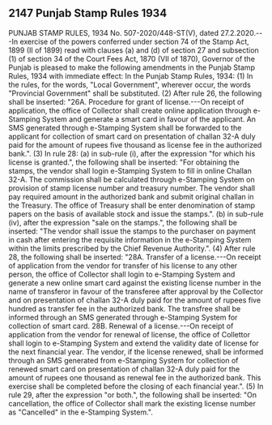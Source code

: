 ## 2147 Punjab Stamp Rules 1934
 
PUNJAB STAMP RULES, 1934
No. 507-2020/448-ST(V), dated 27.2.2020.---In exercise of the powers conferred under section 74 of the Stamp Act, 1899 (II of 1899) read with clauses (a) and (d) of section 27 and subsection (1) of section 34 of the Court Fees Act, 1870 (VII of 1870), Governor of the Punjab is pleased to make the following amendments in the Punjab Stamp Rules, 1934 with immediate effect:
In the Punjab Stamp Rules, 1934:
(1) In the rules, for the words, "Local Government", wherever occur, the words "Provincial Government" shall be substituted.
(2) After rule 26, the following shall be inserted:
"26A. Procedure for grant of license.---On receipt of application, the office of Collector shall create online application through e-Stamping System and generate a smart card in favour of the applicant. An SMS generated through e-Stamping System shall be forwarded to the applicant for collection of smart card on presentation of challan 32-A duly paid for the amount of rupees five thousand as license fee in the authorized bank.".
(3) In rule 28:
(a) in sub-rule (i), after the expression "for which his license is granted.", the following shall be inserted:
"For obtaining the stamps, the vendor shall login e-Stamping System to fill in online Challan 32-A. The commission shall be calculated through e-Stamping System on provision of stamp license number and treasury number. The vendor shall pay required amount in the authorized bank and submit original challan in the Treasury. The office of Treasury shall be enter denomination of stamp papers on the basis of available stock and issue the stamps.".
(b) in sub-rule (iv), after the expression "sale on the stamps.", the following shall be inserted:
"The vendor shall issue the stamps to the purchaser on payment in cash after entering the requisite information in the e-Stamping System within the limits prescribed by the Chief Revenue Authority.".
(4) After rule 28, the following shall be inserted:
"28A. Transfer of a license.---On receipt of application from the vendor for transfer of his license to any other person, the office of Collector shall login to e-Stamping System and generate a new online smart card against the existing license number in the name of transferor in favour of the transferee after approval by the Collector and on presentation of challan 32-A duly paid for the amount of rupees five hundred as transfer fee in the authorized bank. The transfree shall be informed through an SMS generated through e-Stamping System for collection of smart card.
28B. Renewal of a license.---On receipt of application from the vendor for renewal of license, the office of Collettor shall login to e-Stamping System and extend the validity date of license for the next financial year. The vendor, if the license renewed, shall be informed through an SMS generated from e-Stamping System for collection of renewed smart card on presentation of challan 32-A duly paid for the amount of rupees one thousand as renewal fee in the authorized bank. This exercise shall be completed before the closing of each financial year.".
(5) In rule 29, after the expression "or both.", the following shall be inserted:
"On cancellation, the office of Collector shall mark the existing license number as "Cancelled" in the e-Stamping System.".

